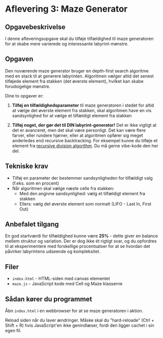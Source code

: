 # Aflevering 3: Maze Generator

## Opgavebeskrivelse

I denne afleveringsopgave skal du tilføje tilfældighed til maze generatoren for
at skabe mere varierede og interessante labyrint-mønstre.

## Opgaven

Den nuværende maze generator bruger en depth-first search algoritme med en
stack til at generere labyrinten. Algoritmen vælger altid det senest tilføjede
element fra stakken (det øverste element), hvilket kan skabe forudsigelige
mønstre.

Dine to opgaver er:

1. **Tilføj en tilfældighedsparameter** til maze generatoren i stedet for altid
   at vælge det øverste element fra stakken, skal algoritmen have en vis
   sandsynlighed for at vælge et tilfældigt element fra stakken

2. **Tilføj noget, der gør det til DIN labyrint-generator!** Det er ikke vigtigt
   at det er avanceret, men det skal være personligt. Det kan være flere farver,
   eller rundere hjørner, eller at algoritmen opfører sig meget anderledes end
   recursive backtracking. For eksempel kunne du tilføje et element fra [recursive
   division algorithm][rec-div-algo]. Du må gerne vibe-kode den her del.

[rec-div-algo]: https://weblog.jamisbuck.org/2011/1/12/maze-generation-recursive-division-algorithm

## Tekniske krav

- Tilføj en parameter der bestemmer sandsynligheden for tilfældigt valg (f.eks. som en procent)
- Når algoritmen skal vælge næste celle fra stakken:
  - Med den angivne sandsynlighed: vælg et tilfældigt element fra stakken
  - Ellers: vælg det øverste element som normalt (LIFO - Last In, First Out)

## Anbefalet tilgang

En god startværdi for tilfældighed kunne være **25%** - dette giver en balance
mellem struktur og variation. Der er dog ikke ét rigtigt svar, og du opfordres
til at eksperimentere med forskellige procentsatser for at se hvordan det
påvirker labyrintens udseende og kompleksitet.

## Filer

- `index.html` - HTML-siden med canvas elementet
- `maze.js` - JavaScript kode med Cell og Maze klasserne

## Sådan kører du programmet

Åbn `index.html` i en webbrowser for at se maze generatoren i aktion.

Reload siden når du laver ændringer. Måske skal du "hard-reloade" (Ctrl + Shift + R)
hvis JavaScript'en ikke genindlæser, fordi den ligger cachet i sin egen fil.
